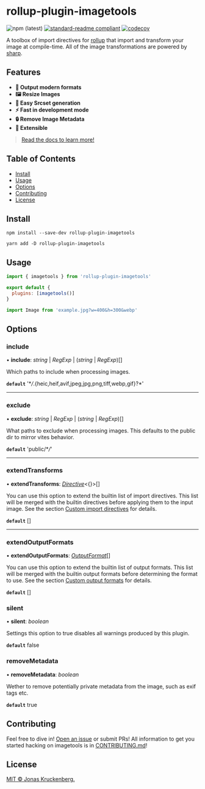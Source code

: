 # rollup-plugin-imagetools

<!-- badges -->

![npm (latest)](https://img.shields.io/npm/v/rollup-plugin-imagetools)
[![standard-readme compliant](https://img.shields.io/badge/readme%20style-standard-brightgreen.svg?style=flat-square)](https://github.com/RichardLitt/standard-readme)
[![codecov](https://codecov.io/gh/JonasKruckenberg/imagetools/branch/graph/badge.svg?token=bJrFBmuczA&flag=rollup-plugin-imagetools)](https://codecov.io/gh/JonasKruckenberg/imagetools/)

A toolbox of import directives for [rollup](https://rollupjs.org) that import and transform your image at compile-time.
All of the image transformations are powered by [sharp](https://sharp.pixelplumbing.com).

## Features

- **🚀 Output modern formats**
- **🖼 Resize Images**
- **🔗 Easy Srcset generation**
- **⚡️ Fast in development mode**
- **🔒 Remove Image Metadata**
- **🧩 Extensible**

> [Read the docs to learn more!](../../docs/README.md)

## Table of Contents

- [Install](#install)
- [Usage](#usage)
- [Options](#options)
- [Contributing](#contributing)
- [License](#license)

## Install

```
npm install --save-dev rollup-plugin-imagetools
```

```
yarn add -D rollup-plugin-imagetools
```

## Usage

```js
import { imagetools } from 'rollup-plugin-imagetools'

export default {
  plugins: [imagetools()]
}
```

```js
import Image from 'example.jpg?w=400&h=300&webp'
```

## Options

### include

• **include**: _string_ \| _RegExp_ \| (_string_ \| _RegExp_)[]

Which paths to include when processing images.

**`default`** '\*_\/_.{heic,heif,avif,jpeg,jpg,png,tiff,webp,gif}?\*'

---

### exclude

• **exclude**: _string_ \| _RegExp_ \| (_string_ \| _RegExp_)[]

What paths to exclude when processing images. This defaults to the public dir to mirror vites behavior.

**`default`** 'public\/\*_\/_'

---

### extendTransforms

• **extendTransforms**: [_Directive_](docs/modules/types.md#transformFactory)<{}\>[]

You can use this option to extend the builtin list of import directives. This list will be merged with the builtin
directives before applying them to the input image. See the section
[Custom import directives](#custom-import-directives) for details.

**`default`** []

---

### extendOutputFormats

• **extendOutputFormats**: [_OutputFormat_](docs/modules/types.md#outputformat)[]

You can use this option to extend the builtin list of output formats. This list will be merged with the builtin output
formats before determining the format to use. See the section [Custom output formats](#custom-output-formats) for
details.

**`default`** []

### silent

• **silent**: _boolean_

Settings this option to true disables all warnings produced by this plugin.

**`default`** false

### removeMetadata

• **removeMetadata**: _boolean_

Wether to remove potentially private metadata from the image, such as exif tags etc.

**`default`** true

## Contributing

Feel free to dive in! [Open an issue](https://github.com/JonasKruckenberg/imagetools/issues/new) or submit PRs! All
information to get you started hacking on imagetools is in [CONTRIBUTING.md](../../CONTRIBUTING.md)!

## License

[MIT © Jonas Kruckenberg.](./LICENSE)
